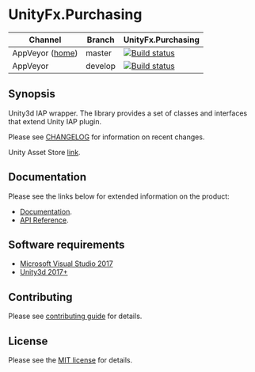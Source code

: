# UnityFx.Purchasing

Channel  | Branch | UnityFx.Purchasing |
---------|--------|--------------------|
AppVeyor ([home](https://ci.appveyor.com/project/Arvtesh/unityfx-purchasing)) | master | [![Build status](https://ci.appveyor.com/api/projects/status/hfmq9vow53al7tpd/branch/master?svg=true)](https://ci.appveyor.com/project/Arvtesh/unityfx-purchasing/branch/master)
AppVeyor | develop | [![Build status](https://ci.appveyor.com/api/projects/status/hfmq9vow53al7tpd/branch/develop?svg=true)](https://ci.appveyor.com/project/Arvtesh/unityfx-purchasing/branch/develop)

## Synopsis

Unity3d IAP wrapper. The library provides a set of classes and interfaces that extend Unity IAP plugin.

Please see [CHANGELOG](CHANGELOG.md) for information on recent changes.

Unity Asset Store [link](https://www.assetstore.unity3d.com/#!/content/96696).

## Documentation
Please see the links below for extended information on the product:
- [Documentation](https://arvtesh.github.io/UnityFx.Purchasing/articles/intro.html).
- [API Reference](https://arvtesh.github.io/UnityFx.Purchasing/api/index.html).

## Software requirements

- [Microsoft Visual Studio 2017](https://www.visualstudio.com/vs/community/)
- [Unity3d 2017+](https://store.unity.com/)

## Contributing

Please see [contributing guide](CONTRIBUTING.md) for details.

## License

Please see the [MIT license](LICENSE.md) for details.